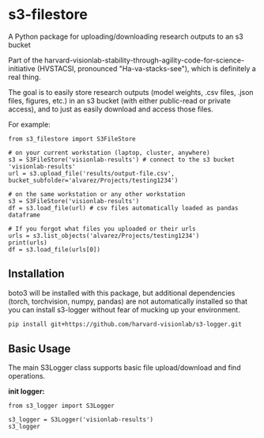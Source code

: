 # s3-filestore
A Python package for uploading/downloading research outputs to an s3 bucket

Part of the harvard-visionlab-stability-through-agility-code-for-science-initiative (HVSTACSI, pronounced "Ha-va-stacks-see"), which is definitely a real thing.

The goal is to easily store research outputs (model weights, .csv files, .json files, figures, etc.) in an s3 bucket (with either public-read or private access), and to just as easily download and access those files.

For example:
```
from s3_filestore import S3FileStore

# on your current workstation (laptop, cluster, anywhere)
s3 = S3FileStore('visionlab-results') # connect to the s3 bucket 'visionlab-results'
url = s3.upload_file('results/output-file.csv', bucket_subfolder='alvarez/Projects/testing1234') 

# on the same workstation or any other workstation
s3 = S3FileStore('visionlab-results')
df = s3.load_file(url) # csv files automatically loaded as pandas dataframe

# If you forgot what files you uploaded or their urls
urls = s3.list_objects('alvarez/Projects/testing1234')
print(urls) 
df = s3.load_file(urls[0])
```

## Installation

boto3 will be installed with this package, but additional dependencies (torch, torchvision, numpy, pandas) are not automatically installed so that you can install s3-logger without fear of mucking up your environment.

```bash
pip install git+https://github.com/harvard-visionlab/s3-logger.git
```

## Basic Usage

The main S3Logger class supports basic file upload/download and find operations.

**init logger:**
```
from s3_logger import S3Logger

s3_logger = S3Logger('visionlab-results')
s3_logger
```
